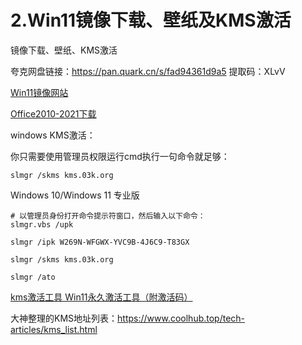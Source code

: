 # 2.Win11镜像下载、壁纸及KMS激活




镜像下载、壁纸、KMS激活

夸克网盘链接：https://pan.quark.cn/s/fad94361d9a5 提取码：XLvV

[Win11镜像网站](https://latest10.win/)

[Office2010-2021下载](https://tvs3g25cto.feishu.cn/drive/folder/fldcnFpXs7qXIOFfHH2sSps9tdK)



windows KMS激活：

你只需要使用管理员权限运行cmd执行一句命令就足够：

```shell
slmgr /skms kms.03k.org
```


Windows 10/Windows 11 专业版

```shell
# 以管理员身份打开命令提示符窗口，然后输入以下命令：
slmgr.vbs /upk
 
slmgr /ipk W269N-WFGWX-YVC9B-4J6C9-T83GX
 
slmgr /skms kms.03k.org
 
slmgr /ato
```


[kms激活工具 Win11永久激活工具（附激活码）](https://www.win10com.com/win10jihuo/41378.html)


大神整理的KMS地址列表：https://www.coolhub.top/tech-articles/kms_list.html